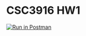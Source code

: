 # CSC3916 HW1

[![Run in Postman](https://run.pstmn.io/button.svg)](https://app.getpostman.com/run-collection/19380423-b1810279-6d7e-4fdd-842c-d14ef6ec1087?action=collection%2Ffork&collection-url=entityId%3D19380423-b1810279-6d7e-4fdd-842c-d14ef6ec1087%26entityType%3Dcollection%26workspaceId%3Db8347c0d-bf65-4fbe-9567-850dcb669b40)
